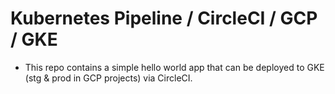 # Kubernetes Pipeline / CircleCI / GCP / GKE

- This repo contains a simple hello world app that can be deployed to GKE (stg & prod in GCP projects) via CircleCI.
